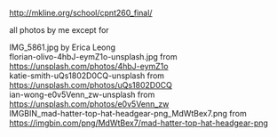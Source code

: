 http://mkline.org/school/cpnt260_final/  
  
  
all photos by me except for  

IMG_5861.jpg by Erica Leong  
florian-olivo-4hbJ-eymZ1o-unsplash.jpg from https://unsplash.com/photos/4hbJ-eymZ1o  
katie-smith-uQs1802D0CQ-unsplash from https://unsplash.com/photos/uQs1802D0CQ  
ian-wong-e0v5Venn_zw-unsplash from https://unsplash.com/photos/e0v5Venn_zw  
IMGBIN_mad-hatter-top-hat-headgear-png_MdWtBex7.png from https://imgbin.com/png/MdWtBex7/mad-hatter-top-hat-headgear-png  
